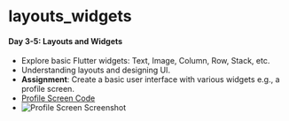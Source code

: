 # layouts_widgets

#### Day 3-5: Layouts and Widgets
- Explore basic Flutter widgets: Text, Image, Column, Row, Stack, etc.
- Understanding layouts and designing UI.
- **Assignment**: Create a basic user interface with various widgets e.g., a profile screen.
- [Profile Screen Code](./Week1/Assignment3)
- ![Profile Screen Screenshot](./Week1/Assignment3/screenshot.png)
